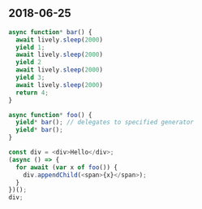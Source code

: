 ## 2018-06-25

```javascript
async function* bar() {
  await lively.sleep(2000)
  yield 1;
  await lively.sleep(2000)
  yield 2
  await lively.sleep(2000)
  yield 3;
  await lively.sleep(2000)
  return 4;
}

async function* foo() {
  yield* bar(); // delegates to specified generator
  yield* bar();
}

const div = <div>Hello</div>;
(async () => {
  for await (var x of foo()) {
    div.appendChild(<span>{x}</span>);
  }
})();
div;
```

<script>
async function* bar() {
  await lively.sleep(2000)
  yield 1;
  await lively.sleep(2000)
  yield 2
  await lively.sleep(2000)
  yield 3;
  await lively.sleep(2000)
  return 4;
}

async function* foo() {
  yield* bar(); // delegates to specified generator
  yield* bar();
}

const div = <div>Hello</div>;
(async () => {
  for await (var x of foo()) {
    div.appendChild(<span>{x}</span>);
  }
})();
div;
</script>
